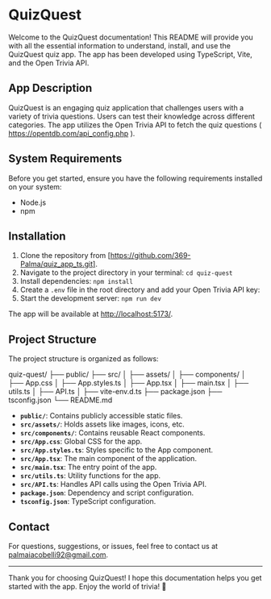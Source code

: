 # QuizQuest

Welcome to the QuizQuest documentation! This README will provide you with all the essential information to understand, install, and use the QuizQuest quiz app. The app has been developed using TypeScript, Vite, and the Open Trivia API.

## App Description

QuizQuest is an engaging quiz application that challenges users with a variety of trivia questions. Users can test their knowledge across different categories. The app utilizes the Open Trivia API to fetch the quiz questions ( https://opentdb.com/api_config.php ).

## System Requirements

Before you get started, ensure you have the following requirements installed on your system:

- Node.js 
- npm 

## Installation

1. Clone the repository from [https://github.com/369-Palma/quiz_app_ts.git].
2. Navigate to the project directory in your terminal: `cd quiz-quest`
3. Install dependencies: `npm install`
4. Create a `.env` file in the root directory and add your Open Trivia API key:
5. Start the development server: `npm run dev`

The app will be available at [http://localhost:5173/](http://localhost:5173/).

## Project Structure

The project structure is organized as follows:

quiz-quest/
├── public/
├── src/
│ ├── assets/
│ ├── components/
│ ├── App.css
│ ├── App.styles.ts
│ ├── App.tsx
│ ├── main.tsx
│ ├── utils.ts
│ ├── API.ts
│ ├── vite-env.d.ts
├── package.json
├── tsconfig.json
└── README.md


- **`public/`**: Contains publicly accessible static files.
- **`src/assets/`**: Holds assets like images, icons, etc.
- **`src/components/`**: Contains reusable React components.
- **`src/App.css`**: Global CSS for the app.
- **`src/App.styles.ts`**: Styles specific to the App component.
- **`src/App.tsx`**: The main component of the application.
- **`src/main.tsx`**: The entry point of the app.
- **`src/utils.ts`**: Utility functions for the app.
- **`src/API.ts`**: Handles API calls using the Open Trivia API.
- **`package.json`**: Dependency and script configuration.
- **`tsconfig.json`**: TypeScript configuration.

## Contact

For questions, suggestions, or issues, feel free to contact us at [palmaiacobelli92@gmail.com](mailto:palmaiacobelli92@gmail.com).

---

Thank you for choosing QuizQuest! I hope this documentation helps you get started with the app. Enjoy the world of trivia! 🎉


